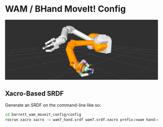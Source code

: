 # WAM / BHand MoveIt! Config

![](doc/wam_moveit.png)

## Xacro-Based SRDF

Generate an SRDF on the command-line like so:

```sh
cd barrett_wam_moveit_config/config
rosrun xacro xacro -o wam7_hand.srdf wam7.srdf.xacro prefix:=wam hand:=true ball:=false empty:=false
```

